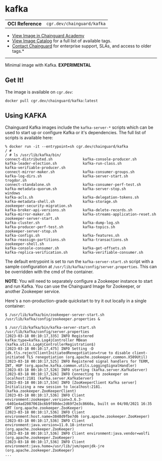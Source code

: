 <!--monopod:start-->
# kafka
| | |
| - | - |
| **OCI Reference** | `cgr.dev/chainguard/kafka` |


* [View Image in Chainguard Academy](https://edu.chainguard.dev/chainguard/chainguard-images/reference/kafka/overview/)
* [View Image Catalog](https://console.enforce.dev/images/catalog) for a full list of available tags.
* [Contact Chainguard](https://www.chainguard.dev/chainguard-images) for enterprise support, SLAs, and access to older tags.*

---
<!--monopod:end-->

Minimal image with Kafka. **EXPERIMENTAL**

## Get It!

The image is available on `cgr.dev`:

```
docker pull cgr.dev/chainguard/kafka:latest
```

<!--body:start-->
## Using KAFKA

Chainguard Kafka images include the `kafka-server-*` scripts which can be used to start up or configure Kafka or it's dependencies.
The full list of scripts is available here:

```shell
% docker run -it --entrypoint=sh cgr.dev/chainguard/kafka
/ #
/ # ls /usr/lib/kafka/bin/
connect-distributed.sh              kafka-console-producer.sh           kafka-leader-election.sh            kafka-run-class.sh                  kafka-verifiable-producer.sh
connect-mirror-maker.sh             kafka-consumer-groups.sh            kafka-log-dirs.sh                   kafka-server-start.sh               trogdor.sh
connect-standalone.sh               kafka-consumer-perf-test.sh         kafka-metadata-quorum.sh            kafka-server-stop.sh                windows
kafka-acls.sh                       kafka-delegation-tokens.sh          kafka-metadata-shell.sh             kafka-storage.sh                    zookeeper-security-migration.sh
kafka-broker-api-versions.sh        kafka-delete-records.sh             kafka-mirror-maker.sh               kafka-streams-application-reset.sh  zookeeper-server-start.sh
kafka-cluster.sh                    kafka-dump-log.sh                   kafka-producer-perf-test.sh         kafka-topics.sh                     zookeeper-server-stop.sh
kafka-configs.sh                    kafka-features.sh                   kafka-reassign-partitions.sh        kafka-transactions.sh               zookeeper-shell.sh
kafka-console-consumer.sh           kafka-get-offsets.sh                kafka-replica-verification.sh       kafka-verifiable-consumer.sh
```

The default entrypoint is set to run the `kafka-server-start.sh` script with a sample configuration at `/usr/lib/kafka/config/server.properties`.
This can be overridden with the cmd of the container.

**NOTE**: You will need to separately configure a Zookeeper instance to start and run Kafka.
You can use the Chainguard Image for Zookeeper, or another Zookeeper service.

Here's a non-production-grade quickstart to try it out locally in a single container:

```shell
$ /usr/lib/kafka/bin/zookeeper-server-start.sh /usr/lib/kafka/config/zookeeper.properties &

$ /usr/lib/kafka/bin/kafka-server-start.sh /usr/lib/kafka/config/server.properties
[2023-03-18 00:10:17,335] INFO Registered kafka:type=kafka.Log4jController MBean (kafka.utils.Log4jControllerRegistration$)
[2023-03-18 00:10:17,475] INFO Setting -D jdk.tls.rejectClientInitiatedRenegotiation=true to disable client-initiated TLS renegotiation (org.apache.zookeeper.common.X509Util)
[2023-03-18 00:10:17,525] INFO Registered signal handlers for TERM, INT, HUP (org.apache.kafka.common.utils.LoggingSignalHandler)
[2023-03-18 00:10:17,526] INFO starting (kafka.server.KafkaServer)
[2023-03-18 00:10:17,526] INFO Connecting to zookeeper on localhost:2181 (kafka.server.KafkaServer)
[2023-03-18 00:10:17,534] INFO [ZooKeeperClient Kafka server] Initializing a new session to localhost:2181. (kafka.zookeeper.ZooKeeperClient)
[2023-03-18 00:10:17,536] INFO Client environment:zookeeper.version=3.6.3--6401e4ad2087061bc6b9f80dec2d69f2e3c8660a, built on 04/08/2021 16:35 GMT (org.apache.zookeeper.ZooKeeper)
[2023-03-18 00:10:17,536] INFO Client environment:host.name=3848d9fbe7d6 (org.apache.zookeeper.ZooKeeper)
[2023-03-18 00:10:17,536] INFO Client environment:java.version=11.0.18-internal (org.apache.zookeeper.ZooKeeper)
[2023-03-18 00:10:17,536] INFO Client environment:java.vendor=wolfi (org.apache.zookeeper.ZooKeeper)
[2023-03-18 00:10:17,536] INFO Client environment:java.home=/usr/lib/jvm/openjdk-jre (org.apache.zookeeper.ZooKeeper)
...
```
<!--body:end-->